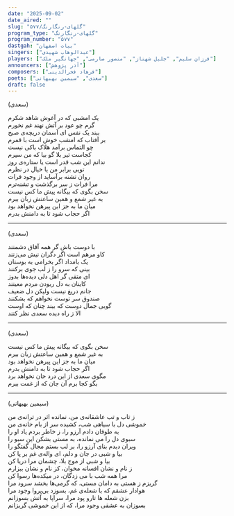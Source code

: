```yaml
---
date: "2025-09-02"
date_aired: ""
slug: "گلهای-رنگارنگ/۵۷۷"
program_type: "گلهای-رنگارنگ"
program_number: "۵۷۷"
dastgah: "بیات اصفهان"
singers: ["عبدالوهاب شهیدی"]
players: ["فرزان سلیم", "جلیل شهناز", "منصور صارمی", "جهانگیر ملک"]
announcers: ["آذر پژوهش"]
composers: ["فرهاد فخرالدینی"]
poets: ["سعدی", "سیمین بهبهانی"]
draft: false
---
```



(سعدی)  

یک امشبی که در آغوش شاهد شکرم  
گرم چو عود بر آتش نهند غم نخورم  
ببند یک نفس ای آسمان دریچه‌ی صبح  
بر آفتاب که امشب خوش است با قمرم  
چو التماس برآمد هلاک باکی نیست  
کجاست تیر بلا گو بیا که من سپرم  
ندانم این شب قدر است یا ستاره‌ی روز  
تویی برابر من یا خیال در نظرم  
روان تشنه برآساید از وجود فرات  
مرا فرات ز سر برگذشت و تشنه‌ترم  
سخن بگوی که بیگانه پیش ما کس نیست  
به غیر شمع و همین ساعتش زبان ببرم  
میان ما به جز این پیرهن نخواهد بود  
اگر حجاب شود تا به دامنش بدرم  

---  

(سعدی)  

با دوست باش گر همه آفاق دشمنند  
کاو مرهم است اگر دگران نیش می‌زنند    
یک بامداد اگر بخرامی به بوستان  
بینی که سرو را ز لب جوی برکنند  
ای متقی گر اهل دلی دیده‌ها بدوز  
کاینان به دل ربودن مردم معینند  
جانم دریغ نیست ولیکن دل ضعیف  
صندوق سر توست نخواهم که بشکنند  
گویی جمال دوست که بیند چنان که اوست   
الا ز راه دیده سعدی نظر کنند  

---  

(سعدی)

سخن بگوی که بیگانه پیش ما کس نیست  
به غیر شمع و همین ساعتش زبان ببرم  
میان ما به جز این پیرهن نخواهد بود  
اگر حجاب شود تا به دامنش بدرم  
مگوی سعدی از این درد جان نخواهد برد  
بگو کجا برم آن جان که از غمت ببرم 
 
---  

(سیمین بهبهانی)

ز تاب و تب عاشقانه‌ی من، نمانده اثر در ترانه‌ی من  
خموشی دل با سیاهی شب، کشیده سر از بام خانه‌ی من  
به طوفان دادم آرزو را، ز خاطر بردم یاد او را  
سبوی دل را می نمانده، به مستی بشکن این سبو را  
ویران دیدم بنای آرزو را، بر لب بستم مجال گفتگو را  
بیا و شبی در جان و دلم، ای واله‌ی غم بر پا کن  
بیا و شبی از موج بلا، چشمان مرا دریا کن  
ز نام و نشان افسانه مخوان، کز نام و نشان بیزارم  
مرا همه شب با می زدگان، در میکده‌ها رسوا کن  
گریزم ز هستی به دامان مستی، که گرمی‌ها بخشد سرود مرا  
هوادار عشقم که با شعله‌ی غم، بسوزد بی‌پروا وجود مرا  
بزن شعله ها تارو پود مرا، سراپا به آتش بسوزانم  
بسوزان به عشقی وجود مرا، که از این خموشی گریزانم  